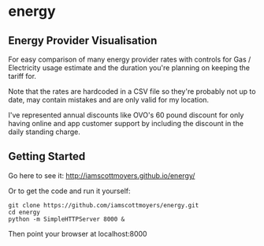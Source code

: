 # energy

## Energy Provider Visualisation

For easy comparison of many energy provider rates with controls
for Gas / Electricity usage estimate and the duration you're
planning on keeping the tariff for.

Note that the rates are hardcoded in a CSV file so they're
probably not up to date, may contain mistakes and are only
valid for my location.

I've represented annual discounts like OVO's 60 pound discount
for only having online and app customer support by including
the discount in the daily standing charge.

## Getting Started

Go here to see it: http://iamscottmoyers.github.io/energy/

Or to get the code and run it yourself:

```
git clone https://github.com/iamscottmoyers/energy.git
cd energy
python -m SimpleHTTPServer 8000 &
```

Then point your browser at localhost:8000
